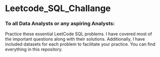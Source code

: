 # Leetcode_SQL_Challange
### To all Data Analysts or any aspiring Analysts:

Practice these essential LeetCode SQL problems. I have covered most of the important questions along with their solutions. Additionally, I have included datasets for each problem to facilitate your practice. You can find everything in this repository.

